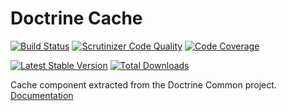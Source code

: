 # Doctrine Cache

[![Build Status](https://secure.travis-ci.org/doctrine/cache.png?branch=master)](http://travis-ci.org/doctrine/cache) 
[![Scrutinizer Code Quality](https://scrutinizer-ci.com/g/doctrine/cache/badges/quality-score.png?b=master)](https://scrutinizer-ci.com/g/doctrine/cache/?branch=master) 
[![Code Coverage](https://scrutinizer-ci.com/g/doctrine/cache/badges/coverage.png?b=master)](https://scrutinizer-ci.com/g/doctrine/cache/?branch=master)

[![Latest Stable Version](https://poser.pugx.org/doctrine/cache/v/stable.png)](https://packagist.org/packages/doctrine/cache) [![Total Downloads](https://poser.pugx.org/doctrine/cache/downloads.png)](https://packagist.org/packages/doctrine/cache)

Cache component extracted from the Doctrine Common project. [Documentation](http://doctrine-orm.readthedocs.io/projects/doctrine-orm/en/latest/reference/caching.html)
